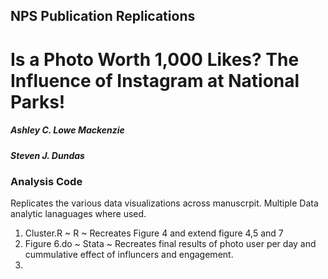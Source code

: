 ## NPS Publication Replications
# Is a Photo Worth 1,000 Likes? The Influence of Instagram at National Parks!
##### Ashley C. Lowe Mackenzie 
##### Steven J. Dundas 


### Analysis Code
Replicates the various data visualizations across manuscrpit. Multiple Data analytic lanaguages where used.

1. Cluster.R ~ R ~ Recreates Figure 4 and extend figure 4,5 and 7
2. Figure 6.do ~ Stata ~  Recreates final results of photo user per day and cummulative effect of influncers and engagement.
3. 




